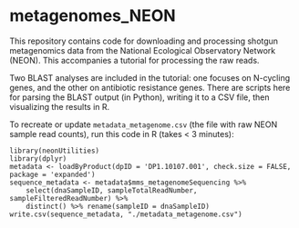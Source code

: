 # metagenomes_NEON

This repository contains code for downloading and processing shotgun metagenomics data from the National Ecological Observatory Network (NEON). This accompanies a tutorial for processing the raw reads.

Two BLAST analyses are included in the tutorial: one focuses on N-cycling genes, and the other on antibiotic resistance genes. There are scripts here for parsing the BLAST output (in Python), writing it to a CSV file, then visualizing the results in R. 

To recreate or update `metadata_metagenome.csv` (the file with raw NEON sample read counts), run this code in R (takes < 3 minutes):

```
library(neonUtilities)
library(dplyr)
metadata <- loadByProduct(dpID = 'DP1.10107.001', check.size = FALSE, package = 'expanded')
sequence_metadata <- metadata$mms_metagenomeSequencing %>%
	select(dnaSampleID, sampleTotalReadNumber, sampleFilteredReadNumber) %>%
	distinct() %>% rename(sampleID = dnaSampleID)
write.csv(sequence_metadata, "./metadata_metagenome.csv")
```
